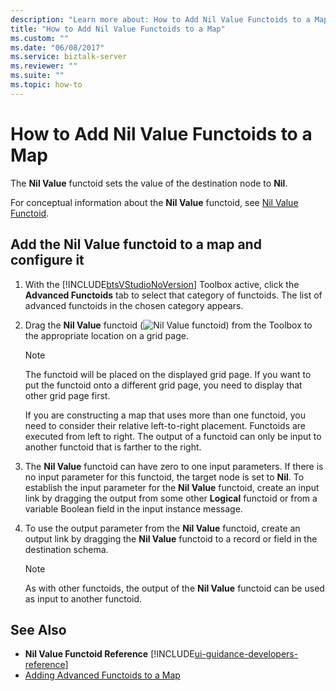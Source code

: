 ```yaml
---
description: "Learn more about: How to Add Nil Value Functoids to a Map"
title: "How to Add Nil Value Functoids to a Map"
ms.custom: ""
ms.date: "06/08/2017"
ms.service: biztalk-server
ms.reviewer: ""
ms.suite: ""
ms.topic: how-to
---
```

# How to Add Nil Value Functoids to a Map
The **Nil Value** functoid sets the value of the destination node to **Nil**.  

 For conceptual information about the **Nil Value** functoid, see [Nil Value Functoid](../core/nil-value-functoid.md).  

## Add the Nil Value functoid to a map and configure it  

1. With the [!INCLUDE[btsVStudioNoVersion](../includes/btsvstudionoversion-md.md)] Toolbox active, click the **Advanced Functoids** tab to select that category of functoids. The list of advanced functoids in the chosen category appears.  

2. Drag the **Nil Value** functoid (![Nil Value functoid](../core/media/advanced-nil-value-functoid.gif "advanced_nil_value_functoid")) from the Toolbox to the appropriate location on a grid page.  

   > [!NOTE]
   >  The functoid will be placed on the displayed grid page. If you want to put the functoid onto a different grid page, you need to display that other grid page first.  
   >
   >  If you are constructing a map that uses more than one functoid, you need to consider their relative left-to-right placement. Functoids are executed from left to right. The output of a functoid can only be input to another functoid that is farther to the right.  

3. The **Nil Value** functoid can have zero to one input parameters. If there is no input parameter for this functoid, the target node is set to **Nil**. To establish the input parameter for the **Nil Value** functoid, create an input link by dragging the output from some other **Logical** functoid or from a variable Boolean field in the input instance message.  

4. To use the output parameter from the **Nil Value** functoid, create an output link by dragging the **Nil Value** functoid to a record or field in the destination schema.  

   > [!NOTE]
   >  As with other functoids, the output of the **Nil Value** functoid can be used as input to another functoid.  

## See Also  
- **Nil Value Functoid Reference** [!INCLUDE[ui-guidance-developers-reference](../includes/ui-guidance-developers-reference.md)]   
- [Adding Advanced Functoids to a Map](../core/adding-advanced-functoids-to-a-map.md)
